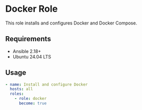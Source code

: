 # Docker Role

This role installs and configures Docker and Docker Compose.

## Requirements

- Ansible 2.18+
- Ubuntu 24.04 LTS

## Usage

```yaml
- name: Install and configure Docker
  hosts: all
  roles:
    - role: docker
      become: true
```
